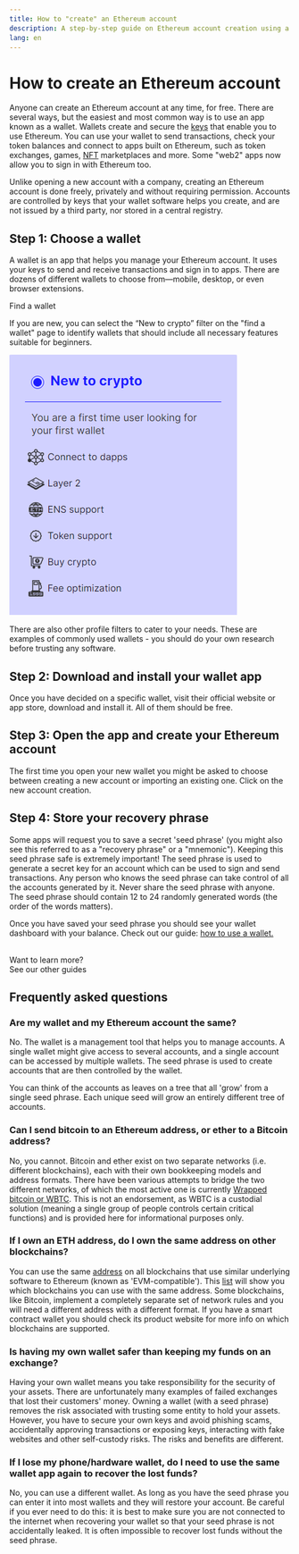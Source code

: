 ```yaml
---
title: How to "create" an Ethereum account
description: A step-by-step guide on Ethereum account creation using a wallet.
lang: en
---
```


# How to create an Ethereum account

Anyone can create an Ethereum account at any time, for free. There are several ways, but the easiest and most common way is to use an app known as a wallet. Wallets create and secure the [keys](/glossary/#key) that enable you to use Ethereum. You can use your wallet to send transactions, check your token balances and connect to apps built on Ethereum, such as token exchanges, games, [NFT](/glossary/#nft) marketplaces and more. Some "web2" apps now allow you to sign in with Ethereum too.

Unlike opening a new account with a company, creating an Ethereum account is done freely, privately and without requiring permission. Accounts are controlled by keys that your wallet software helps you create, and are not issued by a third party, nor stored in a central registry.

## Step 1: Choose a wallet

A wallet is an app that helps you manage your Ethereum account. It uses your keys to send and receive transactions and sign in to apps. There are dozens of different wallets to choose from—mobile, desktop, or even browser extensions.

<ButtonLink href="/wallets/find-wallet/">
  Find a wallet
</ButtonLink>

If you are new, you can select the “New to crypto” filter on the "find a wallet" page to identify wallets that should include all necessary features suitable for beginners.

![Filter selection on 'find a wallet' page](./wallet-box.png)

There are also other profile filters to cater to your needs. These are examples of commonly used wallets - you should do your own research before trusting any software.

## Step 2: Download and install your wallet app

Once you have decided on a specific wallet, visit their official website or app store, download and install it. All of them should be free.

## Step 3: Open the app and create your Ethereum account

The first time you open your new wallet you might be asked to choose between creating a new account or importing an existing one. Click on the new account creation.

## Step 4: Store your recovery phrase

Some apps will request you to save a secret 'seed phrase' (you might also see this referred to as a "recovery phrase" or a "mnemonic"). Keeping this seed phrase safe is extremely important! The seed phrase is used to generate a secret key for an account which can be used to sign and send transactions. Any person who knows the seed phrase can take control of all the accounts generated by it. Never share the seed phrase with anyone. The seed phrase should contain 12 to 24 randomly generated words (the order of the words matters).

Once you have saved your seed phrase you should see your wallet dashboard with your balance. Check out our guide: [how to use a wallet.](/guides/how-to-use-a-wallet)

 <br />
 
<InfoBanner shouldSpaceBetween emoji=":eyes:">
  <div>Want to learn more?</div>
  <ButtonLink href="/guides/">
    See our other guides
  </ButtonLink>
</InfoBanner>

## Frequently asked questions

### Are my wallet and my Ethereum account the same?

No. The wallet is a management tool that helps you to manage accounts. A single wallet might give access to several accounts, and a single account can be accessed by multiple wallets. The seed phrase is used to create accounts that are then controlled by the wallet.

You can think of the accounts as leaves on a tree that all 'grow' from a single seed phrase. Each unique seed will grow an entirely different tree of accounts.

### Can I send bitcoin to an Ethereum address, or ether to a Bitcoin address?

No, you cannot. Bitcoin and ether exist on two separate networks (i.e. different blockchains), each with their own bookkeeping models and address formats. There have been various attempts to bridge the two different networks, of which the most active one is currently [Wrapped bitcoin or WBTC](https://www.bitcoin.com/get-started/what-is-wbtc/). This is not an endorsement, as WBTC is a custodial solution (meaning a single group of people controls certain critical functions) and is provided here for informational purposes only.

### If I own an ETH address, do I own the same address on other blockchains?

You can use the same [address](/glossary/#address) on all blockchains that use similar underlying software to Ethereum (known as 'EVM-compatible'). This [list](https://chainlist.org/) will show you which blockchains you can use with the same address. Some blockchains, like Bitcoin, implement a completely separate set of network rules and you will need a different address with a different format. If you have a smart contract wallet you should check its product website for more info on which blockchains are supported.

### Is having my own wallet safer than keeping my funds on an exchange?

Having your own wallet means you take responsibility for the security of your assets. There are unfortunately many examples of failed exchanges that lost their customers' money. Owning a wallet (with a seed phrase) removes the risk associated with trusting some entity to hold your assets. However, you have to secure your own keys and avoid phishing scams, accidentally approving transactions or exposing keys, interacting with fake websites and other self-custody risks. The risks and benefits are different.

### If I lose my phone/hardware wallet, do I need to use the same wallet app again to recover the lost funds?

No, you can use a different wallet. As long as you have the seed phrase you can enter it into most wallets and they will restore your account. Be careful if you ever need to do this: it is best to make sure you are not connected to the internet when recovering your wallet so that your seed phrase is not accidentally leaked. It is often impossible to recover lost funds without the seed phrase.
